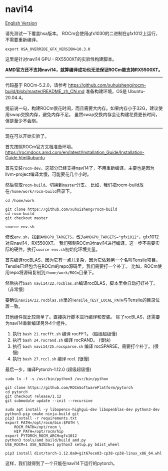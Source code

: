 # navi14

[English Version](README.md)

请先测试一下覆盖hsa版本。
ROCm会使用gfx1030的二进制在gfx1012上运行，不需要重新编译。

```
export HSA_OVERRIDE_GFX_VERSION=10.3.0
```

这里是针对navi14 GPU - RX5500XT的实验性构建脚本。

**AMD官方还不支持navi14，就算编译成功也无法保证ROCm能支持RX5500XT。**

---

代码基于 ROCm-5.2.0，请参考 <https://github.com/xuhuisheng/rocm-build/blob/master/README_zh_CN.md> 准备构建环境，OS是 Ubuntu-20.04.4。

提前说一句，构建ROCm很花时间，而且需要大内存。如果内存小于32G，建议使用swap交换内存，避免内存不足。
虽然swap交换内存会让构建花费更长时间，但是至少不会崩。

---

现在可以开始实验了。

首先按照ROCm官方文档准备环境。<https://rocmdocs.amd.com/en/latest/Installation_Guide/Installation-Guide.html#ubuntu>

首先安装`rocm-dev`。这部分已经支持navi14了，不用重新编译。主要也是因为llvm-project编译太慢，可能要花几个小时。

然后获取`rocm-build`。切换到`master`分支。
比如，我们把rocm-build放在`/home/work/rocm-build`目录下。

```
cd /home/work

git clone https://github.com/xuhuisheng/rocm-build
cd rocm-build
git checkout master

source env.sh

```

修改`env.sh`，找到`AMDGPU_TARGETS`，改为`AMDGPU_TARGETS="gfx1012"`，gfx1012对应navi14，RX5500XT。
我们强制ROCm对navi14进行编译，这一步不需要实际的硬件。执行`source env.sh`初始化环境变量。

首先编译rocBLAS，因为它有一点儿复杂，因为它依赖另一个名叫Tensile项目。Tensile已经包含在ROCm的repo源码里，我们需要打一个补丁。
比如，ROCm使用repo将源码复制到`/home/work/ROCm`目录下。

然后执行`bash navi14/22.rocblas.sh`编译rocBLAS，脚本里会自动打好补丁。（非常慢）

要确认`navi14/22.rocblas.sh`里的`Tensile_TEST_LOCAL_PATH`与Tensile的目录位置一致。

其他组件就比较简单了。直接执行脚本进行编译和安装。
除了rocBLAS，还需要为navi14重新编译另外4个组件。

1. 执行 `bash 21.rocfft.sh` 编译 rocFFT。 (超级超级慢)
2. 执行 `bash 24.rocrand.sh` 编译 rocRAND。 (很快)
3. 执行 `bash navi14/25.rocsparse.sh` 编译 rocSPARSE，需要打个补丁。(很慢)
4. 执行 `bash 27.rccl.sh` 编译 rccl. (很慢)

最后一步，编译Pytorch-1.12.0 (超级超级慢)

```
sudo ln -f -s /usr/bin/python3 /usr/bin/python

git clone https://github.com/ROCmSoftwarePlatform/pytorch
cd pytorch
git checkout release/1.12
git submodule update --init --recursive

sudo apt install -y libopencv-highgui-dev libopenblas-dev python3-dev python3-pip cmake ninja-build git
pip3 install -r requirements.txt
export PATH=/opt/rocm/bin:$PATH \
    ROCM_PATH=/opt/rocm \
    HIP_PATH=/opt/rocm/hip 
export PYTORCH_ROCM_ARCH=gfx1012
python3 tools/amd_build/build_amd.py
USE_ROCM=1 USE_NINJA=1 python3 setup.py bdist_wheel

pip3 install dist/torch-1.12.0a0+git67ece03-cp38-cp38-linux_x86_64.whl

```

这样，我们就得到了一个只能在navi14下运行的pytorch。
